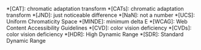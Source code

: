 *[CAT]: chromatic adaptation transform
*[CATs]: chromatic adaptation transform
*[JND]: just noticeable difference
*[NaN]: not a number
*[UCS]: Uniform Chromaticity Space
*[MINDE]: minimum delta E
*[WCAG]: Web Content Accessibility Guidelines
*[CVD]: color vision deficiency
*[CVDs]: color vision deficiency
*[HDR]: High Dynamic Range
*[SDR]: Standard Dynamic Range
